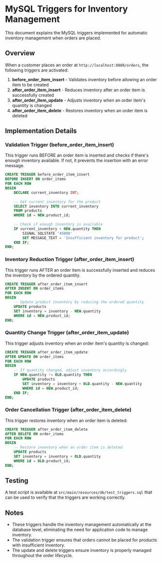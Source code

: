 # MySQL Triggers for Inventory Management

This document explains the MySQL triggers implemented for automatic inventory management when orders are placed.

## Overview

When a customer places an order at `http://localhost:8080/orders`, the following triggers are activated:

1. **before_order_item_insert** - Validates inventory before allowing an order item to be created
2. **after_order_item_insert** - Reduces inventory after an order item is successfully created
3. **after_order_item_update** - Adjusts inventory when an order item's quantity is changed
4. **after_order_item_delete** - Restores inventory when an order item is deleted

## Implementation Details

### Validation Trigger (before_order_item_insert)

This trigger runs BEFORE an order item is inserted and checks if there's enough inventory available. If not, it prevents the insertion with an error message.

```sql
CREATE TRIGGER before_order_item_insert
BEFORE INSERT ON order_items
FOR EACH ROW
BEGIN
    DECLARE current_inventory INT;
    
    -- Get current inventory for the product
    SELECT inventory INTO current_inventory
    FROM products
    WHERE id = NEW.product_id;
    
    -- Check if enough inventory is available
    IF current_inventory < NEW.quantity THEN
        SIGNAL SQLSTATE '45000' 
        SET MESSAGE_TEXT = 'Insufficient inventory for product';
    END IF;
END;
```

### Inventory Reduction Trigger (after_order_item_insert)

This trigger runs AFTER an order item is successfully inserted and reduces the inventory by the ordered quantity.

```sql
CREATE TRIGGER after_order_item_insert
AFTER INSERT ON order_items
FOR EACH ROW
BEGIN
    -- Update product inventory by reducing the ordered quantity
    UPDATE products
    SET inventory = inventory - NEW.quantity
    WHERE id = NEW.product_id;
END;
```

### Quantity Change Trigger (after_order_item_update)

This trigger adjusts inventory when an order item's quantity is changed:

```sql
CREATE TRIGGER after_order_item_update
AFTER UPDATE ON order_items
FOR EACH ROW
BEGIN
    -- If quantity changed, adjust inventory accordingly
    IF NEW.quantity != OLD.quantity THEN
        UPDATE products
        SET inventory = inventory + OLD.quantity - NEW.quantity
        WHERE id = NEW.product_id;
    END IF;
END;
```

### Order Cancellation Trigger (after_order_item_delete)

This trigger restores inventory when an order item is deleted:

```sql
CREATE TRIGGER after_order_item_delete
AFTER DELETE ON order_items
FOR EACH ROW
BEGIN
    -- Restore inventory when an order item is deleted
    UPDATE products
    SET inventory = inventory + OLD.quantity
    WHERE id = OLD.product_id;
END;
```

## Testing

A test script is available at `src/main/resources/db/test_triggers.sql` that can be used to verify that the triggers are working correctly.

## Notes

- These triggers handle the inventory management automatically at the database level, eliminating the need for application code to manage inventory.
- The validation trigger ensures that orders cannot be placed for products with insufficient inventory.
- The update and delete triggers ensure inventory is properly managed throughout the order lifecycle. 
